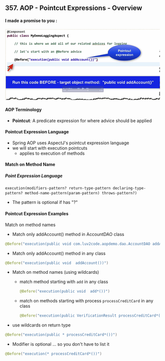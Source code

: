 ## 357. AOP - Pointcut Expressions - Overview

#### I made a promise to you : 
![img.png](img.png)

#### AOP Terminology 
* **Pointcut**: A predicate expression for where advice should be applied 

#### Pointcut Expression Language 
* Spring AOP uses AspectJ's pointcut expression language 
* we will start with execution pointcuts 
  * applies to execution of methods 

#### Match on Method Name 

##### Point Expression Language 
```pointcutexpression
execution(modifiers-pattern? return-type-pattern declaring-type-pattern? method-name-pattern(param-pattern) throws-pattern?)

```
* The pattern is optional if has "?"

#### Pointcut Expression Examples 
Match on method names 
* Match only addAccount() method in AccountDAO class  
```java
@Before("execution(public void com.luv2code.aopdemo.dao.AccountDAO addAccount())")
```
* Match only addAccount() method in any class  
```java
@Before("execution(public void  addAccount())")
```
* Match on method names (using wildcards)
  * match method starting with `add` in any class  
    ```java
    @Before("execution(public void  add*())")
    ```
  * match on methods starting with process `processCreditCard` in any class  
    ```java
    @Before("execution(public VerificationResult processCreditCard*())")
    ```

* use wildcards on return type 
```java
@Before("execution(public * processCreditCard*())")
```

* Modifier is optional ... so you don't have to list it 
```java
@Before("execution(* processCreditCard*())")
```